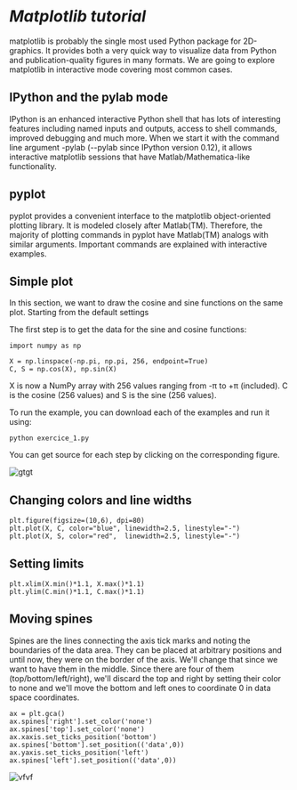 # ***Matplotlib tutorial***

matplotlib is probably the single most used Python package for 2D-graphics. It provides both a very quick way to visualize data from Python and publication-quality figures in many formats. We are going to explore matplotlib in interactive mode covering most common cases.

## IPython and the pylab mode

IPython is an enhanced interactive Python shell that has lots of interesting features including named inputs and outputs, access to shell commands, improved debugging and much more. When we start it with the command line argument -pylab (--pylab since IPython version 0.12), it allows interactive matplotlib sessions that have Matlab/Mathematica-like functionality.

## pyplot

pyplot provides a convenient interface to the matplotlib object-oriented plotting library. It is modeled closely after Matlab(TM). Therefore, the majority of plotting commands in pyplot have Matlab(TM) analogs with similar arguments. Important commands are explained with interactive examples.

## Simple plot

In this section, we want to draw the cosine and sine functions on the same plot. Starting from the default settings

The first step is to get the data for the sine and cosine functions:

```
import numpy as np

X = np.linspace(-np.pi, np.pi, 256, endpoint=True)
C, S = np.cos(X), np.sin(X)
```

X is now a NumPy array with 256 values ranging from -π to +π (included). C is the cosine (256 values) and S is the sine (256 values).

To run the example, you can download each of the examples and run it using:

```
python exercice_1.py
```

You can get source for each step by clicking on the corresponding figure.

![gtgt](https://github.com/rougier/matplotlib-tutorial/raw/master/figures/exercice_1.png)




## Changing colors and line widths

```
plt.figure(figsize=(10,6), dpi=80)
plt.plot(X, C, color="blue", linewidth=2.5, linestyle="-")
plt.plot(X, S, color="red",  linewidth=2.5, linestyle="-")
```

## Setting limits

```
plt.xlim(X.min()*1.1, X.max()*1.1)
plt.ylim(C.min()*1.1, C.max()*1.1)
```
## Moving spines

Spines are the lines connecting the axis tick marks and noting the boundaries of the data area. They can be placed at arbitrary positions and until now, they were on the border of the axis. We'll change that since we want to have them in the middle. Since there are four of them (top/bottom/left/right), we'll discard the top and right by setting their color to none and we'll move the bottom and left ones to coordinate 0 in data space coordinates.

```
ax = plt.gca()
ax.spines['right'].set_color('none')
ax.spines['top'].set_color('none')
ax.xaxis.set_ticks_position('bottom')
ax.spines['bottom'].set_position(('data',0))
ax.yaxis.set_ticks_position('left')
ax.spines['left'].set_position(('data',0))
```
![vfvf](https://github.com/rougier/matplotlib-tutorial/raw/master/figures/exercice_7.png)
